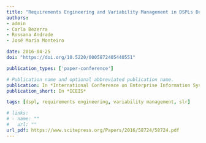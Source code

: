```yaml
---
title: "Requirements Engineering and Variability Management in DSPLs Domain Engineering: A Systematic Literature Review."
authors:
- admin
- Carla Bezerra
- Rossana Andrade
- José Maria Monteiro

date: 2016-04-25
doi: "https://doi.org/10.5220/0005872405440551"

publication_types: ['paper-conference']

# Publication name and optional abbreviated publication name.
publication: In *International Conference on Enterprise Information Systems*
publication_short: In *ICEIS*

tags: [dspl, requirements engineering, variability management, slr]

# links:
# - name: ""
#   url: ""
url_pdf: https://www.scitepress.org/Papers/2016/58724/58724.pdf
---
```

